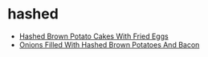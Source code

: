 # hashed

 * [Hashed Brown Potato Cakes With Fried Eggs](index/h/hashed-brown-potato-cakes-with-fried-eggs-10739.json)
 * [Onions Filled With Hashed Brown Potatoes And Bacon](index/o/onions-filled-with-hashed-brown-potatoes-and-bacon-12826.json)
